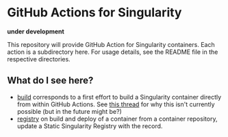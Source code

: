 # GitHub Actions for Singularity

**under development**

This repository will provide GitHub Action for Singularity containers. 
Each action is a subdirectory here. For usage details, see the README file in
the respective directories.

## What do I see here?

 - [build](build) corresponds to a first effort to build a Singularity container directly from within GitHub Actions. See [this thread](https://twitter.com/vsoch/status/1072588623810322432) for why this isn't currently possible (but in the future might be?)
 - [registry](registry) on build and deploy of a container from a container repository, update a Static Singularity Registry with the record.
